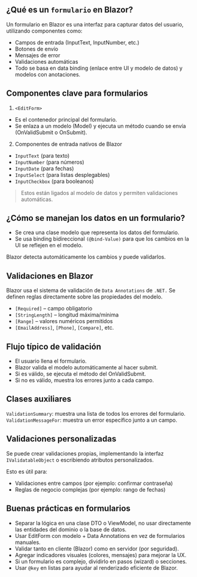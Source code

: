
 ## ¿Qué es un `formulario` en Blazor?

Un formulario en Blazor es una interfaz para capturar datos del usuario, utilizando componentes como:

- Campos de entrada (InputText, InputNumber, etc.)
- Botones de envío
- Mensajes de error
- Validaciones automáticas
- Todo se basa en data binding (enlace entre UI y modelo de datos) y modelos con anotaciones.


## Componentes clave para formularios

1. `<EditForm>`

- Es el contenedor principal del formulario.
- Se enlaza a un modelo (Model) y ejecuta un método cuando se envía (OnValidSubmit o OnSubmit).

2. Componentes de entrada nativos de Blazor

- `InputText` (para texto)
- `InputNumber` (para números)
- `InputDate` (para fechas)
- `InputSelect` (para listas desplegables)
- `InputCheckbox` (para booleanos)

> Estos están ligados al modelo de datos y permiten validaciones automáticas.

## ¿Cómo se manejan los datos en un formulario?

- Se crea una clase modelo que representa los datos del formulario.
- Se usa binding bidireccional `(@bind-Value)` para que los cambios en la UI se reflejen en el modelo.

Blazor detecta automáticamente los cambios y puede validarlos.

## Validaciones en Blazor

Blazor usa el sistema de validación de `Data Annotations` de `.NET.` Se definen reglas directamente sobre las propiedades del modelo.

- `[Required]` – campo obligatorio
- `[StringLength]` – longitud máxima/mínima
- `[Range]` – valores numéricos permitidos
- `[EmailAddress]`, `[Phone]`, `[Compare]`, etc.

## Flujo típico de validación

- El usuario llena el formulario.
- Blazor valida el modelo automáticamente al hacer submit.
- Si es válido, se ejecuta el método del OnValidSubmit.
- Si no es válido, muestra los errores junto a cada campo.

## Clases auxiliares

`ValidationSummary`: muestra una lista de todos los errores del formulario.
`ValidationMessageFor`: muestra un error específico junto a un campo.

## Validaciones personalizadas

Se puede crear validaciones propias, implementando la interfaz `IValidatableObject` o escribiendo atributos personalizados.

Esto es útil para:

- Validaciones entre campos (por ejemplo: confirmar contraseña)
- Reglas de negocio complejas (por ejemplo: rango de fechas)

## Buenas prácticas en formularios

- Separar la lógica en una clase DTO o ViewModel, no usar directamente las entidades del dominio o la base de datos.
- Usar EditForm con modelo + Data Annotations en vez de formularios manuales.
- Validar tanto en cliente (Blazor) como en servidor (por seguridad).
- Agregar indicadores visuales (colores, mensajes) para mejorar la UX.
- Si un formulario es complejo, dividirlo en pasos (wizard) o secciones.
- Usar `@key` en listas para ayudar al renderizado eficiente de Blazor.